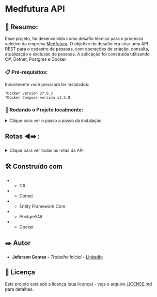 # Medfutura API

## 🚀 Resumo: 

Esse projeto, foi desenvolvido como desafio técnico para o processo seletivo da empresa [Medfutura](https://www.medfutura.com.br/). O objetivo do desafio era criar uma API REST para o cadastro de pessoas, com operações de criação, consulta, atualização e exclusão de pessoas. A aplicação foi construída utilizando C#, Dotnet, Postgres e Docker.

### 📋 Pré-requisitos:

Inicialmente você precisará ter instalados:

```
*Docker version 27.0.3
*Docker Compose version v2.5.0
```

### 🔧 Rodando o Projeto localmente:

<details>

  <summary> Clique para ver o passo a passo da instalação </summary>
    
  ### 1- Clone o repositório :

ex:
```bash
git clone https://github.com/jefersongjr/weesu-api.git

```
### 2- navegue até o diretório do `/weesu/frontend` :

ex:
```
cd /medfutura-api
```
### 3- Inicie o container Docker com o comando:


```bash
docker-compose up --build
```

### Docker montará todas as dependências necessárias para o projeto, nesse ponto a API estará pronta para uso.
</details>

## Rotas ◀️➡️ : 

<details>

  <summary> Clique para ver todas as rotas da API </summary>

  ## Rota Post `http://localhost:5231/pessoa`

  Você precisará ter uma entrada válida nesse formato:

  ```json
  
  {
  "apelido": "angel",
  "nome": "Angela Schrute",
  "nascimento": "1970-01-20",
  "stack": [
    "Java",
    "C#",
    "PostgreSQL"
  ]
}
  ```
E receberá o status `201 Created` e a resposta: 

  ```json
  
  {
  "id": 6,
  "apelido": "angel",
  "nome": "Angela Schrute",
  "nascimento": "1970-01-20",
  "stack": [
    "Java",
    "C#",
    "PostgreSQL"
  ]
}
  ```

Em caso de uma requisição mal construída: 

```json
{
  "apelido": "angel",
  "nome": "Angela Schrute",
  "stack": [
    "Java",
    "C#",
    "PostgreSQL"
  ]
}

```
A api retornará o status `422 Unprocessable Entity` e a mensagem `Campos obrigatórios ausentes ou inválidos.`
Para outros erros ela retornará o status `400`.

  ## Rota Get `http://localhost:5231/pessoa/:id`

  Usando a Rota ex: http://localhost:5231/pessoa/2 , a API retornará um status `200 ok` e a resposta: 

```json
{
  "id": 2,
  "apelido": "jimhalpert",
  "nome": "Jim Halpert",
  "nascimento": "1980-10-01",
  "stack": [
    "JavaScript",
    "React",
    "Node.js"
  ]
}
```

Caso seja usado um id que não existe no banco de dados será lançado o status `404 Not Found` e a resposta `Pessoa não encontrada.`.

  ## Rota Get `http://localhost:5231/pessoa?t={termo}`
  
  Usando a Rota ex: http://localhost:5231/pessoa/2 , a API retornará um status `200 ok` e a resposta: 

```json
[
  {
    "id": 4,
    "apelido": "michael",
    "nome": "Michael Scott",
    "nascimento": "1964-03-15",
    "stack": [
      "PHP",
      "MySQL",
      "Laravel"
    ]
  }
]
```
Caso seja usado um termo que não existe no banco de dados a api responderá com um array vazio ` [] `.

  ## Rota Put `http://localhost:5231/pessoa/:id`

Você precisará alterar o campo que desejar :

Antes: 
```json
{
  "apelido": "ryanhowardo",
  "nome": "Ryan Howard",
  "nascimento": "1984-11-05",
  "stack": [
    "Ruby",
    "Rails",
    "SQLite"
  ]
}
```

Alterado no `http://localhost:5231/pessoa/5` : 

```json
{
  "apelido": "kingryan",
  "nome": "Ryan Howard",
  "nascimento": "1984-11-05",
  "stack": [
    "Ruby",
    "Rails",
    "SQLite"
  ]
}
```
A API retornará um status `200 OK` e a resposta: 

```json
{
  "id": 5,
  "apelido": "kingryan",
  "nome": "Ryan Howard",
  "nascimento": "1984-11-05",
  "stack": [
    "Ruby",
    "Rails",
    "SQLite"
  ]
}
```
  ## Rota Delete `http://localhost:5231/pessoa/:id` :

Ao fazer a requisição delete para a rota http://localhost:5231/pessoa/3 a api retornará o Status `204 No Content` se a requisição for válida.
 Caso seja usado um id que não consta no banco de dados, Ex: `http://localhost:5231/pessoa/78` a resposta será um status `400 Bad Request`
  e a resposta `Não foi possível excluir a pessoa. O ID pode não existir.`


</details>

## 🛠️ Construído com

* - C#
* - Dotnet
* - Entity Framework Core
* - PostgreSQL
* - Docker

## ✒️ Autor

* **Jeferson Gomes** - *Trabalho Inicial* - [LinkedIn](https://www.linkedin.com/in/jefersongjr/)

## 📄 Licença

Este projeto está sob a licença (sua licença) - veja o arquivo [LICENSE.md](https://github.com/jefersongjr/weesu-api/blob/main/LICENSE.md) para detalhes.
